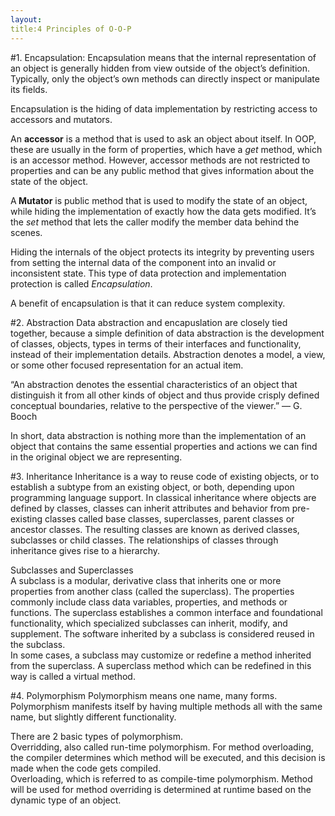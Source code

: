 ```yaml
---
layout:
title:4 Principles of O-O-P
---
```

#1. Encapsulation:
Encapsulation means that the internal representation of an object is generally hidden from view outside of the object’s definition. Typically, only the object’s own methods can directly inspect or manipulate its fields.</p>

<p>Encapsulation is the hiding of data implementation by restricting access to accessors and mutators.</p>

<p>An <strong >accessor</strong> is a method that is used to ask an object about itself. In OOP, these are usually in the form of properties, which have a <em>get</em> method, which is an accessor method. However, accessor methods are not restricted to properties and can be any public method that gives information about the state of the object.</p>

<p>A<strong > Mutator</strong> is public method that is used to modify the state of an object, while hiding the implementation of exactly how the data gets modified. It’s the <em>set</em> method that lets the caller modify the member data behind the scenes.</p>

<p>Hiding the internals of the object protects its integrity by preventing users from setting the internal data of the component into an invalid or inconsistent state. This type of data protection and implementation protection is called <em>Encapsulation</em>.</p>

<p>A benefit of encapsulation is that it can reduce system complexity.</p>

#2. Abstraction
Data abstraction and encapuslation are closely tied together, because a simple definition of data abstraction is the development of classes, objects, types in terms of their interfaces and functionality, instead of their implementation details. Abstraction denotes a model, a view, or some other focused representation for an actual item.</p>

<p>“An abstraction denotes the essential characteristics of an object that distinguish it from all other kinds of object and thus provide crisply defined conceptual boundaries, relative to the perspective of the viewer.” — G. Booch</p>

<p>In short, data abstraction is nothing more than the implementation of an object that contains the same essential properties and actions we can find in the original object we are representing.</p>

#3. Inheritance
Inheritance is a way to reuse code of existing objects, or to establish a subtype from an existing object, or both, depending upon programming language support. In classical inheritance where objects are defined by classes, classes can inherit attributes and behavior from pre-existing classes called base classes, superclasses, parent classes or ancestor classes. The resulting classes are known as derived classes, subclasses or child classes. The relationships of classes through inheritance gives rise to a hierarchy.</p>

<p>Subclasses and Superclasses<br />
A subclass is a modular, derivative class that inherits one or more properties from another class (called the superclass). The properties commonly include class data variables, properties, and methods or functions. The superclass establishes a common interface and foundational functionality, which specialized subclasses can inherit, modify, and supplement. The software inherited by a subclass is considered reused in the subclass.<br />
In some cases, a subclass may customize or redefine a method inherited from the superclass. A superclass method which can be redefined in this way is called a virtual method.</p>

#4. Polymorphism
Polymorphism means one name, many forms. Polymorphism manifests itself by having multiple methods all with the same name, but slightly different functionality.</p>

<p>There are 2 basic types of polymorphism.<br />
Overridding, also called run-time polymorphism. For method overloading, the compiler determines which method will be executed, and this decision is made when the code gets compiled.<br />
Overloading, which is referred to as compile-time polymorphism. Method will be used for method overriding is determined at runtime based on the dynamic type of an object.</p>
